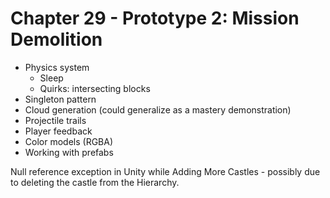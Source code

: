 # Chapter 29 - Prototype 2: Mission Demolition

* Physics system
    - Sleep
    - Quirks: intersecting blocks
* Singleton pattern
* Cloud generation (could generalize as a mastery demonstration)
* Projectile trails
* Player feedback
* Color models (RGBA)
* Working with prefabs

Null reference exception in Unity while Adding More Castles - possibly due to deleting the castle from the Hierarchy.